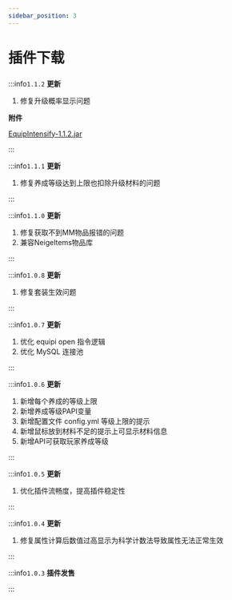 ```yaml
---
sidebar_position: 3
---
```


# 插件下载

###        

:::info`1.1.2`
**更新**

1. 修复升级概率显示问题

**附件**

[EquipIntensify-1.1.2.jar](https://www.goodmc.cn/plugin/EquipIntensify/EquipIntensify-1.1.2.jar)

:::


:::info`1.1.1`
**更新**

1. 修复养成等级达到上限也扣除升级材料的问题

:::

:::info`1.1.0`
**更新**

1. 修复获取不到MM物品报错的问题
2. 兼容NeigeItems物品库

:::

:::info`1.0.8`
**更新**

1. 修复套装生效问题

:::

:::info`1.0.7`
**更新**

1. 优化 equipi open 指令逻辑
2. 优化 MySQL 连接池

:::

:::info`1.0.6`
**更新**

1. 新增每个养成的等级上限
2. 新增养成等级PAPI变量
3. 新增配置文件 config.yml 等级上限的提示
4. 新增鼠标放到材料不足的提示上可显示材料信息
5. 新增API可获取玩家养成等级

:::

:::info`1.0.5`
**更新**

1. 优化插件流畅度，提高插件稳定性

:::


:::info`1.0.4`
**更新**

1. 修复属性计算后数值过高显示为科学计数法导致属性无法正常生效

:::

:::info`1.0.3`
**插件发售**

:::

